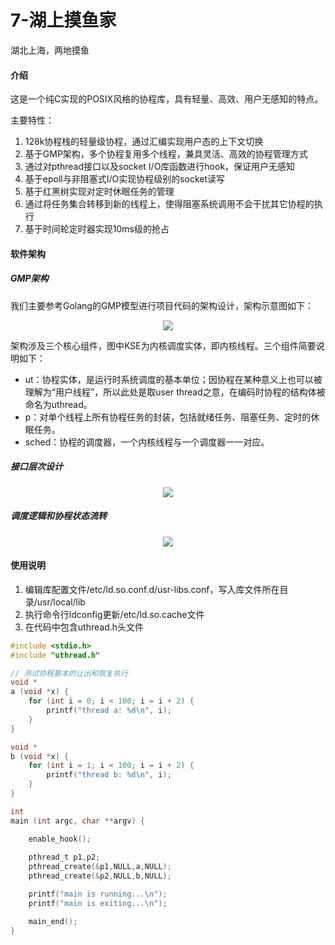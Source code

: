 # 7-湖上摸鱼家

湖北上海，两地摸鱼 

#### 介绍

这是一个纯C实现的POSIX风格的协程库，具有轻量、高效、用户无感知的特点。

主要特性：
1. 128k协程栈的轻量级协程，通过汇编实现用户态的上下文切换
2. 基于GMP架构，多个协程复用多个线程，兼具灵活、高效的协程管理方式
3. 通过对pthread接口以及socket I/O库函数进行hook，保证用户无感知
4. 基于epoll与非阻塞式I/O实现协程级别的socket读写
5. 基于红黑树实现对定时休眠任务的管理
6. 通过将任务集合转移到新的线程上，使得阻塞系统调用不会干扰其它协程的执行
7. 基于时间轮定时器实现10ms级的抢占

#### 软件架构

##### GMP架构
我们主要参考Golang的GMP模型进行项目代码的架构设计，架构示意图如下：

<div align = center>
    <img src="https://cdn.jsdelivr.net/gh/growvv/image-bed//mac-m1/image.png" width:50%; height:50% />
</div>

架构涉及三个核心组件，图中KSE为内核调度实体，即内核线程。三个组件简要说明如下：
- ut：协程实体，是运行时系统调度的基本单位；因协程在某种意义上也可以被理解为“用户线程”，所以此处是取user thread之意，在编码时协程的结构体被命名为uthread。  
- p：对单个线程上所有协程任务的封装，包括就绪任务、阻塞任务、定时的休眠任务。  
- sched：协程的调度器，一个内核线程与一个调度器一一对应。  

##### 接口层次设计
<div align = center>
    <img src="https://cdn.jsdelivr.net/gh/growvv/image-bed//mac-m1/20210331212521.png" width:50%; height:50% />
</div>

##### 调度逻辑和协程状态流转
<div align = center>
    <img src="https://cdn.jsdelivr.net/gh/growvv/image-bed//mac-m1/20210331232701.png" width:50%; height:50% />
</div>

#### 使用说明

1. 编辑库配置文件/etc/ld.so.conf.d/usr-libs.conf，写入库文件所在目录/usr/local/lib  
2. 执行命令行ldconfig更新/etc/ld.so.cache文件
3. 在代码中包含uthread.h头文件

```C
#include <stdio.h>
#include "uthread.h"

// 测试协程基本的让出和恢复执行
void *
a (void *x) {
    for (int i = 0; i < 100; i = i + 2) {
        printf("thread a: %d\n", i);
    }
}

void * 
b (void *x) {
    for (int i = 1; i < 100; i = i + 2) {
        printf("thread b: %d\n", i);
    }
}

int
main (int argc, char **argv) {

    enable_hook();
    
    pthread_t p1,p2;
    pthread_create(&p1,NULL,a,NULL);
    pthread_create(&p2,NULL,b,NULL);

    printf("main is running...\n");
    printf("main is exiting...\n");

    main_end();
}

```